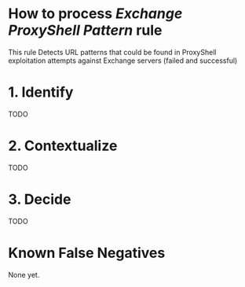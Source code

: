 # How to process *Exchange ProxyShell Pattern* rule
This rule Detects URL patterns that could be found in ProxyShell exploitation attempts against Exchange servers (failed and successful)

# 1. Identify
TODO

# 2. Contextualize
TODO

# 3. Decide
TODO

# Known False Negatives
None yet.
